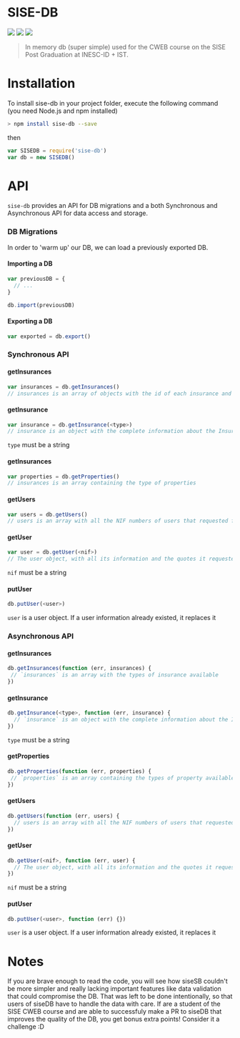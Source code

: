 SISE-DB
=======

[![](https://img.shields.io/badge/INESC-GSD-brightgreen.svg?style=flat-square)](http://www.gsd.inesc-id.pt/)
[![](https://img.shields.io/badge/TÉCNICO-LISBOA-blue.svg?style=flat-square)](http://tecnico.ulisboa.pt/)
[![](https://img.shields.io/badge/SISE-CWEB-brightgreen.svg?style=flat-square)](http://tecnico.ulisboa.pt/)

> In memory db (super simple) used for the CWEB course on the SISE Post Graduation at INESC-ID + IST.

# Installation

To install sise-db in your project folder, execute the following command (you need Node.js and npm installed)

```sh
> npm install sise-db --save
```

then

```JavaScript
var SISEDB = require('sise-db')
var db = new SISEDB()
```

# API

`sise-db` provides an API for DB migrations and a both Synchronous and Asynchronous API for data access and storage.

### DB Migrations

In order to 'warm up' our DB, we can load a previously exported DB.

#### Importing a DB

```JavaScript
var previousDB = {
  // ...  
}

db.import(previousDB)
```

#### Exporting a DB

```JavaScript
var exported = db.export()
```

### Synchronous API

#### getInsurances

```JavaScript
var insurances = db.getInsurances()
// insurances is an array of objects with the id of each insurance and its name
```

#### getInsurance

```JavaScript
var insurance = db.getInsurance(<type>)
// insurance is an object with the complete information about the Insurance
```

`type` must be a string

#### getInsurances

```JavaScript
var properties = db.getProperties()
// insurances is an array containing the type of properties
```

#### getUsers

```JavaScript
var users = db.getUsers()
// users is an array with all the NIF numbers of users that requested for Insurance quotes
```

#### getUser

```JavaScript
var user = db.getUser(<nif>)
// The user object, with all its information and the quotes it requested
```

`nif` must be a string

#### putUser

```JavaScript
db.putUser(<user>)
```

`user` is a user object. If a user information already existed, it replaces it

### Asynchronous API

#### getInsurances

```JavaScript
db.getInsurances(function (err, insurances) {
 // `insurances` is an array with the types of insurance available
})
```

#### getInsurance

```JavaScript
db.getInsurance(<type>, function (err, insurance) {
  // `insurance` is an object with the complete information about the Insurance
})
```

`type` must be a string

#### getProperties

```JavaScript
db.getProperties(function (err, properties) {
 // `properties` is an array containing the types of property available
})
```

#### getUsers

```JavaScript
db.getUsers(function (err, users) {
  // users is an array with all the NIF numbers of users that requested for Insurance quotes
})
```

#### getUser

```JavaScript
db.getUser(<nif>, function (err, user) {
  // The user object, with all its information and the quotes it requested
})
```

`nif` must be a string

#### putUser

```JavaScript
db.putUser(<user>, function (err) {})
```

`user` is a user object. If a user information already existed, it replaces it

# Notes

If you are brave enough to read the code, you will see how siseSB couldn't be more simpler and really lacking important features like data validation that could compromise the DB. That was left to be done intentionally, so that users of siseDB have to handle the data with care. If are a student of the SISE CWEB course and are able to successfuly make a PR to siseDB that improves the quality of the DB, you get bonus extra points! Consider it a challenge :D
